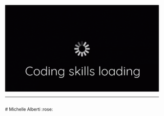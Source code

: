 <div align="center">
    <img src="assets/coding.gif" width=800>
    <hr>
</div>
<br>
# Michelle Alberti :rose:

